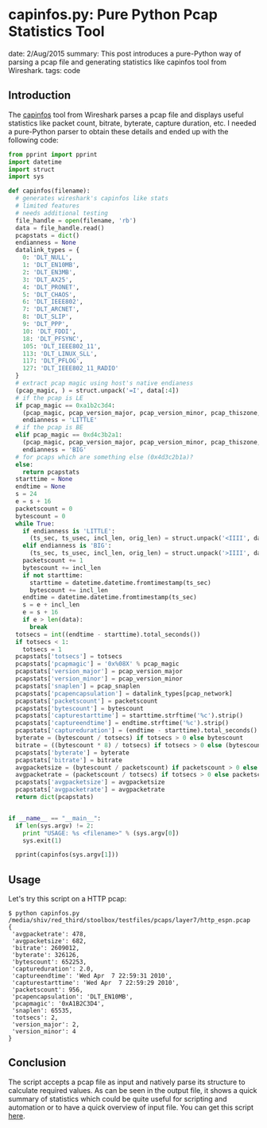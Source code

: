 capinfos.py: Pure Python Pcap Statistics Tool
=============================================
date: 2/Aug/2015
summary: This post introduces a pure-Python way of parsing a pcap file and generating statistics like capinfos tool from Wireshark.
tags: code

## Introduction

The [capinfos](https://www.wireshark.org/docs/man-pages/capinfos.html) tool from Wireshark parses a pcap file and displays useful statistics like packet count, bitrate, byterate, capture duration, etc. I needed a pure-Python parser to obtain these details and ended up with the following code:

```python
from pprint import pprint
import datetime
import struct
import sys

def capinfos(filename):
  # generates wireshark's capinfos like stats
  # limited features
  # needs additional testing
  file_handle = open(filename, 'rb')
  data = file_handle.read()
  pcapstats = dict()
  endianness = None
  datalink_types = {
    0: 'DLT_NULL',
    1: 'DLT_EN10MB',
    2: 'DLT_EN3MB',
    3: 'DLT_AX25',
    4: 'DLT_PRONET',
    5: 'DLT_CHAOS',
    6: 'DLT_IEEE802',
    7: 'DLT_ARCNET',
    8: 'DLT_SLIP',
    9: 'DLT_PPP',
    10: 'DLT_FDDI',
    18: 'DLT_PFSYNC',
    105: 'DLT_IEEE802_11',
    113: 'DLT_LINUX_SLL',
    117: 'DLT_PFLOG',
    127: 'DLT_IEEE802_11_RADIO'
  }
  # extract pcap magic using host's native endianess
  (pcap_magic, ) = struct.unpack('=I', data[:4])
  # if the pcap is LE
  if pcap_magic == 0xa1b2c3d4:
    (pcap_magic, pcap_version_major, pcap_version_minor, pcap_thiszone, pcap_sigfigs, pcap_snaplen, pcap_network) = struct.unpack('<IHHIIII', data[:24])
    endianness = 'LITTLE'
  # if the pcap is BE
  elif pcap_magic == 0xd4c3b2a1:
    (pcap_magic, pcap_version_major, pcap_version_minor, pcap_thiszone, pcap_sigfigs, pcap_snaplen, pcap_network) = struct.unpack('>IHHIIII', data[:24])
    endianness = 'BIG'
  # for pcaps which are something else (0x4d3c2b1a)?
  else:
    return pcapstats
  starttime = None
  endtime = None
  s = 24
  e = s + 16
  packetscount = 0
  bytescount = 0
  while True:
    if endianness is 'LITTLE':
      (ts_sec, ts_usec, incl_len, orig_len) = struct.unpack('<IIII', data[s:e])
    elif endianness is 'BIG':
      (ts_sec, ts_usec, incl_len, orig_len) = struct.unpack('>IIII', data[s:e])
    packetscount += 1
    bytescount += incl_len
    if not starttime:
      starttime = datetime.datetime.fromtimestamp(ts_sec)
      bytescount += incl_len
    endtime = datetime.datetime.fromtimestamp(ts_sec)
    s = e + incl_len
    e = s + 16
    if e > len(data):
      break
  totsecs = int((endtime - starttime).total_seconds())
  if totsecs < 1:
    totsecs = 1
  pcapstats['totsecs'] = totsecs
  pcapstats['pcapmagic'] = '0x%08X' % pcap_magic
  pcapstats['version_major'] = pcap_version_major
  pcapstats['version_minor'] = pcap_version_minor
  pcapstats['snaplen'] = pcap_snaplen
  pcapstats['pcapencapsulation'] = datalink_types[pcap_network]
  pcapstats['packetscount'] = packetscount
  pcapstats['bytescount'] = bytescount
  pcapstats['capturestarttime'] = starttime.strftime('%c').strip()
  pcapstats['captureendtime'] = endtime.strftime('%c').strip()
  pcapstats['captureduration'] = (endtime - starttime).total_seconds()
  byterate = (bytescount / totsecs) if totsecs > 0 else bytescount
  bitrate = ((bytescount * 8) / totsecs) if totsecs > 0 else (bytescount * 8)
  pcapstats['byterate'] = byterate
  pcapstats['bitrate'] = bitrate
  avgpacketsize = (bytescount / packetscount) if packetscount > 0 else bytescount
  avgpacketrate = (packetscount / totsecs) if totsecs > 0 else packetscount
  pcapstats['avgpacketsize'] = avgpacketsize
  pcapstats['avgpacketrate'] = avgpacketrate
  return dict(pcapstats)


if __name__ == "__main__":
  if len(sys.argv) != 2:
    print "USAGE: %s <filename>" % (sys.argv[0])
    sys.exit(1)

  pprint(capinfos(sys.argv[1]))
```

## Usage

Let's try this script on a HTTP pcap:

```
$ python capinfos.py /media/shiv/red_third/stoolbox/testfiles/pcaps/layer7/http_espn.pcap
{
 'avgpacketrate': 478,
 'avgpacketsize': 682,
 'bitrate': 2609012,
 'byterate': 326126,
 'bytescount': 652253,
 'captureduration': 2.0,
 'captureendtime': 'Wed Apr  7 22:59:31 2010',
 'capturestarttime': 'Wed Apr  7 22:59:29 2010',
 'packetscount': 956,
 'pcapencapsulation': 'DLT_EN10MB',
 'pcapmagic': '0xA1B2C3D4',
 'snaplen': 65535,
 'totsecs': 2,
 'version_major': 2,
 'version_minor': 4
}
```

## Conclusion

The script accepts a pcap file as input and natively parse its structure to calculate required values. As can be seen in the output file, it shows a quick summary of statistics which could be quite useful for scripting and automation or to have a quick overview of input file. You can get this script [here](https://gist.github.com/7h3rAm/225e36ad59729000e00e7814e9644622).
